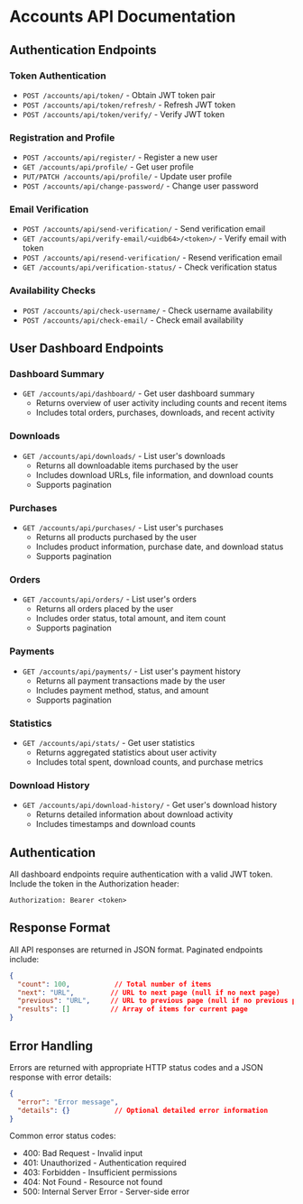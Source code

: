 # Accounts API Documentation

## Authentication Endpoints

### Token Authentication

- `POST /accounts/api/token/` - Obtain JWT token pair
- `POST /accounts/api/token/refresh/` - Refresh JWT token
- `POST /accounts/api/token/verify/` - Verify JWT token

### Registration and Profile

- `POST /accounts/api/register/` - Register a new user
- `GET /accounts/api/profile/` - Get user profile
- `PUT/PATCH /accounts/api/profile/` - Update user profile
- `POST /accounts/api/change-password/` - Change user password

### Email Verification

- `POST /accounts/api/send-verification/` - Send verification email
- `GET /accounts/api/verify-email/<uidb64>/<token>/` - Verify email with token
- `POST /accounts/api/resend-verification/` - Resend verification email
- `GET /accounts/api/verification-status/` - Check verification status

### Availability Checks

- `POST /accounts/api/check-username/` - Check username availability
- `POST /accounts/api/check-email/` - Check email availability

## User Dashboard Endpoints

### Dashboard Summary

- `GET /accounts/api/dashboard/` - Get user dashboard summary
  - Returns overview of user activity including counts and recent items
  - Includes total orders, purchases, downloads, and recent activity

### Downloads

- `GET /accounts/api/downloads/` - List user's downloads
  - Returns all downloadable items purchased by the user
  - Includes download URLs, file information, and download counts
  - Supports pagination

### Purchases

- `GET /accounts/api/purchases/` - List user's purchases
  - Returns all products purchased by the user
  - Includes product information, purchase date, and download status
  - Supports pagination

### Orders

- `GET /accounts/api/orders/` - List user's orders
  - Returns all orders placed by the user
  - Includes order status, total amount, and item count
  - Supports pagination

### Payments

- `GET /accounts/api/payments/` - List user's payment history
  - Returns all payment transactions made by the user
  - Includes payment method, status, and amount
  - Supports pagination

### Statistics

- `GET /accounts/api/stats/` - Get user statistics
  - Returns aggregated statistics about user activity
  - Includes total spent, download counts, and purchase metrics

### Download History

- `GET /accounts/api/download-history/` - Get user's download history
  - Returns detailed information about download activity
  - Includes timestamps and download counts

## Authentication

All dashboard endpoints require authentication with a valid JWT token. Include the token in the Authorization header:

```
Authorization: Bearer <token>
```

## Response Format

All API responses are returned in JSON format. Paginated endpoints include:

```json
{
  "count": 100,           // Total number of items
  "next": "URL",         // URL to next page (null if no next page)
  "previous": "URL",     // URL to previous page (null if no previous page)
  "results": []          // Array of items for current page
}
```

## Error Handling

Errors are returned with appropriate HTTP status codes and a JSON response with error details:

```json
{
  "error": "Error message",
  "details": {}           // Optional detailed error information
}
```

Common error status codes:
- 400: Bad Request - Invalid input
- 401: Unauthorized - Authentication required
- 403: Forbidden - Insufficient permissions
- 404: Not Found - Resource not found
- 500: Internal Server Error - Server-side error